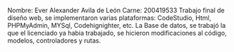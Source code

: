 Nombre: Ever Alexander Avila de León
Carne: 200419533
Trabajo final de diseño web, se implementaron varias plataformas: CodeStudio, Html, PHPMyAdmin, MYSql, Codehignighter, etc.
La Base de datos, se trabajó la que el licenciado ya habia trabajado, se hicieron modificaciones al código, modelos, controladores y rutas.
